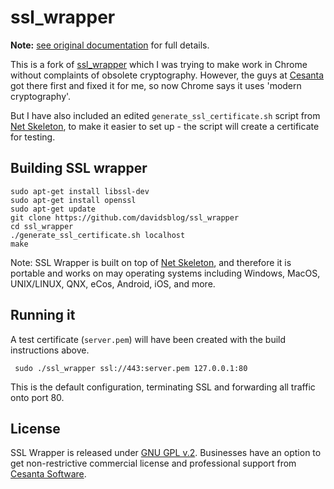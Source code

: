 ssl_wrapper
===========

**Note:** [see original documentation](https://github.com/cesanta/ssl_wrapper) for full details.

This is a fork of [ssl_wrapper](https://github.com/cesanta/ssl_wrapper) which I was trying to make work in Chrome without complaints of obsolete cryptography.  However, the guys at [Cesanta](https://github.com/cesanta) got there first and fixed it for me, so now Chrome says it uses 'modern cryptography'.

But I have also included an edited `generate_ssl_certificate.sh` script from [Net Skeleton](https://github.com/cesanta/net_skeleton), to make it easier to set up - the script will create a certificate for testing.

## Building SSL wrapper

	sudo apt-get install libssl-dev
	sudo apt-get install openssl
	sudo apt-get update
	git clone https://github.com/davidsblog/ssl_wrapper
	cd ssl_wrapper
	./generate_ssl_certificate.sh localhost
	make

Note: SSL Wrapper is built on top of
[Net Skeleton](https://github.com/cesanta/net_skeleton), and therefore
it is portable and works on may operating systems including Windows, MacOS, UNIX/LINUX, QNX, eCos, Android, iOS, and more.

## Running it

A test certificate (`server.pem`) will have been created with the build instructions above.

	 sudo ./ssl_wrapper ssl://443:server.pem 127.0.0.1:80

This is the default configuration, terminating SSL and forwarding all traffic onto port 80.

## License

SSL Wrapper is released under
[GNU GPL v.2](http://www.gnu.org/licenses/old-licenses/gpl-2.0.html).
Businesses have an option to get non-restrictive commercial
license and professional support from [Cesanta Software](http://cesanta.com).
